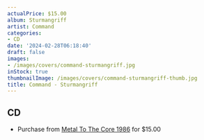 ```yaml
---
actualPrice: $15.00
album: Sturmangriff
artist: Command
categories:
- CD
date: '2024-02-28T06:18:40'
draft: false
images:
- /images/covers/command-sturmangriff.jpg
inStock: true
thumbnailImage: /images/covers/command-sturmangriff-thumb.jpg
title: Command - Sturmangriff
---
```


## CD
* Purchase from [Metal To The Core 1986](https://metaltothecore1986.com/shop/command-sturmangriff-cd/) for $15.00
